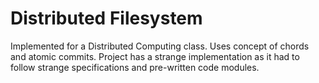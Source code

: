 # Distributed Filesystem
Implemented for a Distributed Computing class. Uses concept of chords and atomic commits. Project has a strange implementation as it had to follow strange specifications and pre-written code modules.
